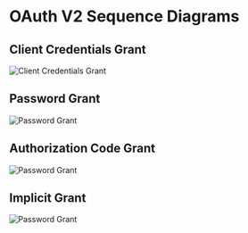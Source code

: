 # OAuth V2 Sequence Diagrams

## Client Credentials Grant

![Client Credentials Grant](./images/client-credentials-grant.png)

## Password Grant

![Password Grant](./images/password-grant.png)

## Authorization Code Grant

![Password Grant](./images/authorization-code-grant.png)

## Implicit Grant

![Password Grant](./images/implicit-grant.png)
